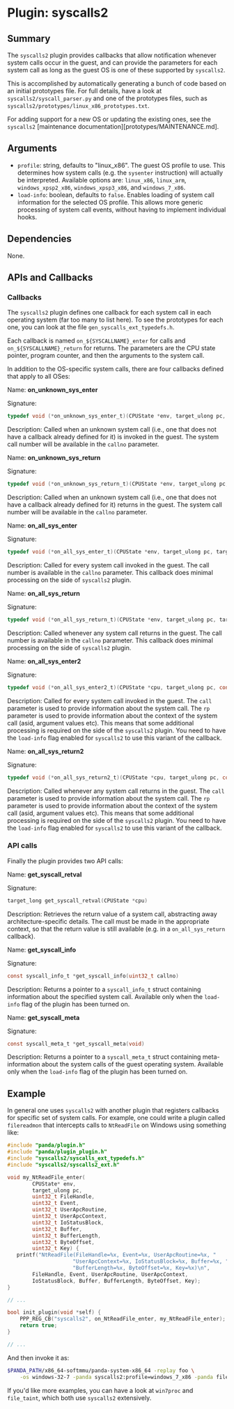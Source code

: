 Plugin: syscalls2
===========

Summary
-------

The `syscalls2` plugin provides callbacks that allow notification whenever system calls occur in the guest, and can provide the parameters for each system call as long as the guest OS is one of these supported by `syscalls2`.

This is accomplished by automatically generating a bunch of code based on an initial prototypes file. For full details, have a look at `syscalls2/syscall_parser.py` and one of the prototypes files, such as `syscalls2/prototypes/linux_x86_prototypes.txt`.

For adding support for a new OS or updating the existing ones, see the `syscalls2` [maintenance documentation][prototypes/MAINTENANCE.md].

Arguments
---------

* `profile`: string, defaults to "linux\_x86". The guest OS profile to use. This determines how system calls (e.g. the `sysenter` instruction) will actually be interpreted. Available options are: `linux_x86`, `linux_arm`, `windows_xpsp2_x86`, `windows_xpsp3_x86`, and `windows_7_x86`.
* `load-info`: boolean, defaults to `false`. Enables loading of system call information for the selected OS profile. This allows more generic processing of system call events, without having to implement individual hooks.

Dependencies
------------

None.

APIs and Callbacks
------------------

### Callbacks
The `syscalls2` plugin defines one callback for each system call in each operating system (far too many to list here). To see the prototypes for each one, you can look at the file `gen_syscalls_ext_typedefs.h`.

Each callback is named `on_${SYSCALLNAME}_enter` for calls and `on_${SYSCALLNAME}_return` for returns. The parameters are the CPU state pointer, program counter, and then the arguments to the system call.

In addition to the OS-specific system calls, there are four callbacks defined that apply to all OSes:

Name: **on_unknown_sys_enter**

Signature:

```C
typedef void (*on_unknown_sys_enter_t)(CPUState *env, target_ulong pc, target_ulong callno)
```

Description: Called when an unknown system call (i.e., one that does not have a callback already defined for it) is invoked in the guest. The system call number will be available in the `callno` parameter.

Name: **on_unknown_sys_return**

Signature:

```C
typedef void (*on_unknown_sys_return_t)(CPUState *env, target_ulong pc, target_ulong callno)
```

Description: Called when an unknown system call (i.e., one that does not have a callback already defined for it) returns in the guest. The system call number will be available in the `callno` parameter.

Name: **on_all_sys_enter**

Signature:

```C
typedef void (*on_all_sys_enter_t)(CPUState *env, target_ulong pc, target_ulong callno)
```

Description: Called for every system call invoked in the guest. The call number is available in the `callno` parameter. This callback does minimal processing on the side of `syscalls2` plugin.

Name: **on_all_sys_return**

Signature:

```C
typedef void (*on_all_sys_return_t)(CPUState *env, target_ulong pc, target_ulong callno)
```

Description: Called whenever any system call returns in the guest. The call number is available in the `callno` parameter. This callback does minimal processing on the side of `syscalls2` plugin.

Name: **on_all_sys_enter2**

Signature:

```C
typedef void (*on_all_sys_enter2_t)(CPUState *cpu, target_ulong pc, const syscall_info_t *call, const syscall_ctx_t *rp)
```

Description: Called for every system call invoked in the guest. The `call` parameter is used to provide information about the system call. The `rp` parameter is used to provide information about the context of the system call (asid, argument values etc). This means that some additional processing is required on the side of the `syscalls2` plugin. You need to have the `load-info` flag enabled for `syscalls2` to use this variant of the callback.

Name: **on_all_sys_return2**

Signature:

```C
typedef void (*on_all_sys_return2_t)(CPUState *cpu, target_ulong pc, const syscall_info_t *call, const syscall_ctx_t *rp)
```

Description: Called whenever any system call returns in the guest. The `call` parameter is used to provide information about the system call. The `rp` parameter is used to provide information about the context of the system call (asid, argument values etc). This means that some additional processing is required on the side of the `syscalls2` plugin. You need to have the `load-info` flag enabled for `syscalls2` to use this variant of the callback.


### API calls
Finally the plugin provides two API calls:

Name: **get_syscall_retval**

Signature:

```C
target_long get_syscall_retval(CPUState *cpu)
```

Description: Retrieves the return value of a system call, abstracting away architecture-specific details. The call must be made in the appropriate context, so that the return value is still available (e.g. in a `on_all_sys_return` callback).

Name: **get_syscall_info**

Signature:

```C
const syscall_info_t *get_syscall_info(uint32_t callno)
```

Description: Returns a pointer to a `syscall_info_t` struct containing information about the specified system call. Available only when the `load-info` flag of the plugin has been turned on.

Name: **get_syscall_meta**

Signature:

```C
const syscall_meta_t *get_syscall_meta(void)
```

Description: Returns a pointer to a `syscall_meta_t` struct containing meta-information about the system calls of the guest operating system. Available only when the `load-info` flag of the plugin has been turned on.



Example
-------

In general one uses `syscalls2` with another plugin that registers callbacks for specific set of system calls. For example, one could write a plugin called `filereadmon` that intercepts calls to `NtReadFile` on Windows using something like:

```C
#include "panda/plugin.h"
#include "panda/plugin_plugin.h"
#include "syscalls2/syscalls_ext_typedefs.h"
#include "syscalls2/syscalls2_ext.h"

void my_NtReadFile_enter(
        CPUState* env,
        target_ulong pc,
        uint32_t FileHandle,
        uint32_t Event,
        uint32_t UserApcRoutine,
        uint32_t UserApcContext,
        uint32_t IoStatusBlock,
        uint32_t Buffer,
        uint32_t BufferLength,
        uint32_t ByteOffset,
        uint32_t Key) {
   printf("NtReadFile(FileHandle=%x, Event=%x, UserApcRoutine=%x, "
                     "UserApcContext=%x, IoStatusBlock=%x, Buffer=%x, "
                     "BufferLength=%x, ByteOffset=%x, Key=%x)\n",
        FileHandle, Event, UserApcRoutine, UserApcContext,
        IoStatusBlock, Buffer, BufferLength, ByteOffset, Key);
}

// ...

bool init_plugin(void *self) {
    PPP_REG_CB("syscalls2", on_NtReadFile_enter, my_NtReadFile_enter);
    return true;
}

// ...

```

And then invoke it as:

```sh
$PANDA_PATH/x86_64-softmmu/panda-system-x86_64 -replay foo \
    -os windows-32-7 -panda syscalls2:profile=windows_7_x86 -panda filereadmon
```

If you'd like more examples, you can have a look at `win7proc` and `file_taint`, which both use `syscalls2` extensively.
